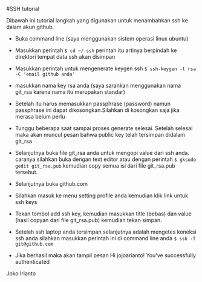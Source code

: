 #SSH tutorial

Dibawah ini tutorial langkah yang digunakan untuk menambahkan ssh ke dalam akun github.

- Buka command line (saya menggunakan sistem operasi linux ubuntu)
- Masukkan perintah  ```$ cd ~/.ssh``` perintah itu artinya berpindah ke direktori tempat data ssh akan disimpan

- Masukkan perintah untuk mengenerate keygen ssh 
```$ ssh-keygen -t rsa -C 'email github anda' ```
- masukkan nama key rsa anda (saya sarankan menggunakan nama git_rsa karena nama itu merupakan standar)
- Setelah itu harus memasukkan passphrase (password) namun passphrase ini dapat dikosongkan.Silahkan di kosongkan saja jika merasa belum perlu
- Tunggu beberapa saat sampai proses generate selesai. Setelah selesai maka akan muncul pesan bahwa public key telah tersimpan didalam git_rsa
- Selanjutnya buka file git_rsa anda untuk mengopi value dari ssh anda. caranya silahkan buka dengan text editor atau dengan perintah
```$ gksudo gedit git_rsa.pub```
kemudian copy semua isi dari file git_rsa.pub tersebut.
- Selanjutnya buka github.com
- Silahkan masuk ke menu setting profile anda kemudian klik link untuk ssh keys
- Tekan tombol add ssh key, kemudian masukkan title (bebas) dan value (hasil copyan dari file git_rsa.pub) kemudian tekan simpan.
- Setelah ssh laptop anda tersimpan selanjutnya adalah mengetes koneksi ssh anda
silahkan masukkan perintah ini di command line anda ```$ ssh -T git@github.com``` 
- Jika berhasil maka akan tampil pesan Hi jojoarianto! You've successfully authenticated

Joko Irianto